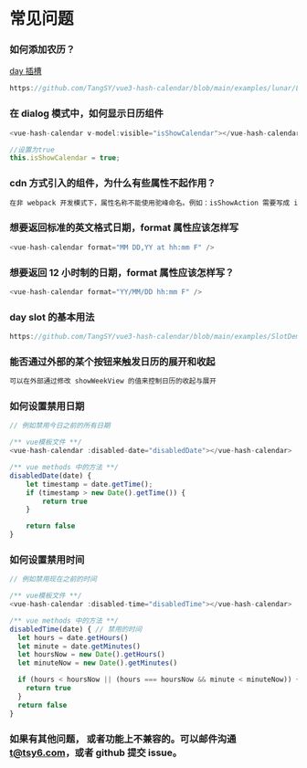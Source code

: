 # 常见问题

### 如何添加农历？

[day 插槽](#day-slot)

```js
https://github.com/TangSY/vue3-hash-calendar/blob/main/examples/lunar/LunarDemo.vue
```

### 在 dialog 模式中，如何显示日历组件

```js
<vue-hash-calendar v-model:visible="isShowCalendar"></vue-hash-calendar>;

//设置为true
this.isShowCalendar = true;
```

### cdn 方式引入的组件，为什么有些属性不起作用？

```js
在非 webpack 开发模式下，属性名称不能使用驼峰命名。例如：isShowAction 需要写成 is-show-action.
```

### 想要返回标准的英文格式日期，format 属性应该怎样写

```js
<vue-hash-calendar format="MM DD,YY at hh:mm F" />
```

### 想要返回 12 小时制的日期，format 属性应该怎样写？

```js
<vue-hash-calendar format="YY/MM/DD hh:mm F" />
```

### day slot 的基本用法

```js
https://github.com/TangSY/vue3-hash-calendar/blob/main/examples/SlotDemo.vue
```

### 能否通过外部的某个按钮来触发日历的展开和收起

```js
可以在外部通过修改 showWeekView 的值来控制日历的收起与展开
```

### 如何设置禁用日期

```js
// 例如禁用今日之前的所有日期

/** vue模板文件 **/
<vue-hash-calendar :disabled-date="disabledDate"></vue-hash-calendar>

/** vue methods 中的方法 **/
disabledDate(date) {
    let timestamp = date.getTime();
    if (timestamp > new Date().getTime()) {
        return true
    }

    return false
}
```

### 如何设置禁用时间

```js
// 例如禁用现在之前的时间

/** vue模板文件 **/
<vue-hash-calendar :disabled-time="disabledTime"></vue-hash-calendar>

/** vue methods 中的方法 **/
disabledTime(date) { // 禁用的时间
  let hours = date.getHours()
  let minute = date.getMinutes()
  let hoursNow = new Date().getHours()
  let minuteNow = new Date().getMinutes()

  if (hours < hoursNow || (hours === hoursNow && minute < minuteNow)) {
    return true
  }
  return false
}
```

### 如果有其他问题， 或者功能上不兼容的。可以邮件沟通 t@tsy6.com，或者 github 提交 issue。
